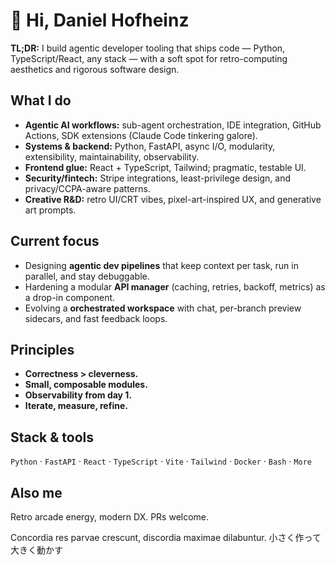 # 👋 Hi, Daniel Hofheinz

**TL;DR:** I build agentic developer tooling that ships code — Python, TypeScript/React, any stack — with a soft spot for retro-computing aesthetics and rigorous software design.

## What I do
- **Agentic AI workflows:** sub-agent orchestration, IDE integration, GitHub Actions, SDK extensions (Claude Code tinkering galore).
- **Systems & backend:** Python, FastAPI, async I/O, modularity, extensibility, maintainability, observability.
- **Frontend glue:** React + TypeScript, Tailwind; pragmatic, testable UI.
- **Security/fintech:** Stripe integrations, least-privilege design, and privacy/CCPA-aware patterns.
- **Creative R&D:** retro UI/CRT vibes, pixel-art-inspired UX, and generative art prompts.

## Current focus
- Designing **agentic dev pipelines** that keep context per task, run in parallel, and stay debuggable.
- Hardening a modular **API manager** (caching, retries, backoff, metrics) as a drop-in component.
- Evolving a **orchestrated workspace** with chat, per-branch preview sidecars, and fast feedback loops.

## Principles
- **Correctness > cleverness.**
- **Small, composable modules.**
- **Observability from day 1.**
- **Iterate, measure, refine.**

## Stack & tools
`Python` · `FastAPI` · `React` · `TypeScript` · `Vite` · `Tailwind` · `Docker` · `Bash` · `More`

## Also me
Retro arcade energy, modern DX. PRs welcome.

Concordia res parvae crescunt, discordia maximae dilabuntur.
小さく作って大きく動かす